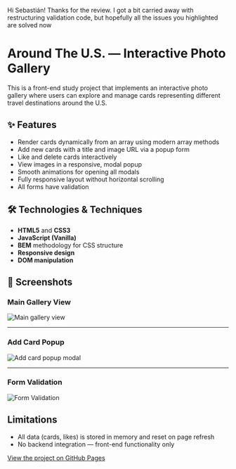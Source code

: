 Hi Sebastián! Thanks for the review. I got a bit carried away with restructuring validation code, but hopefully all the issues you highlighted are solved now

# Around The U.S. — Interactive Photo Gallery

This is a front-end study project that implements an interactive photo gallery where users can explore and manage cards representing different travel destinations around the U.S.

## ✨ Features

- Render cards dynamically from an array using modern array methods
- Add new cards with a title and image URL via a popup form
- Like and delete cards interactively
- View images in a responsive, modal popup
- Smooth animations for opening all modals
- Fully responsive layout without horizontal scrolling
- All forms have validation

## 🛠️ Technologies & Techniques

- **HTML5** and **CSS3**
- **JavaScript (Vanilla)**
- **BEM** methodology for CSS structure
- **Responsive design**
- **DOM manipulation**

## 📸 Screenshots

### Main Gallery View

![Main gallery view](https://i.gyazo.com/45eeb9d35385fd57e2105da517a7c259.png)

---

### Add Card Popup

![Add card popup modal](https://i.gyazo.com/ce268b0217c880a260ec63c8162a545c.png)

---

### Form Validation

![Form Validation](https://i.gyazo.com/19e9139c1be38edd5dc2e1c63f260c85.png)

## Limitations

- All data (cards, likes) is stored in memory and reset on page refresh
- No backend integration — front-end functionality only

[View the project on GitHub Pages](https://glpsch.github.io/se_project_aroundtheus/)
